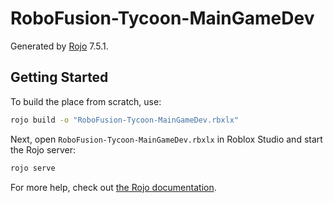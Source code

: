 # RoboFusion-Tycoon-MainGameDev
Generated by [Rojo](https://github.com/rojo-rbx/rojo) 7.5.1.

## Getting Started
To build the place from scratch, use:

```bash
rojo build -o "RoboFusion-Tycoon-MainGameDev.rbxlx"
```

Next, open `RoboFusion-Tycoon-MainGameDev.rbxlx` in Roblox Studio and start the Rojo server:

```bash
rojo serve
```

For more help, check out [the Rojo documentation](https://rojo.space/docs).